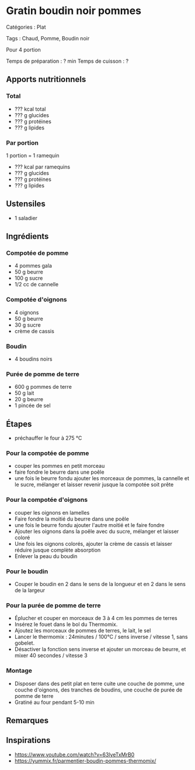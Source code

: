 # Gratin boudin noir pommes

Catégories : Plat

Tags : Chaud, Pomme, Boudin noir

Pour 4 portion

Temps de préparation : ? min
Temps de cuisson : ?

## Apports nutritionnels

### Total

* ??? kcal total
* ??? g glucides
* ??? g protéines
* ??? g lipides

### Par portion

1 portion = 1 ramequin

* ??? kcal par ramequins
* ??? g glucides
* ??? g protéines
* ??? g lipides

## Ustensiles

* 1 saladier

## Ingrédients

### Compotée de pomme

* 4 pommes gala
* 50 g beurre
* 100 g sucre
* 1/2 cc de cannelle

### Compotée d'oignons

* 4 oignons
* 50 g beurre
* 30 g sucre
* crème de cassis

### Boudin

* 4 boudins noirs

### Purée de pomme de terre

* 600 g pommes de terre
* 50 g lait
* 20 g beurre
* 1 pincée de sel

## Étapes

* préchauffer le four à 275 °C

### Pour la compotée de pomme

* couper les pommes en petit morceau
* faire fondre le beurre dans une poêle
* une fois le beurre fondu ajouter les morceaux de pommes, la cannelle et le sucre, mélanger et laisser revenir jusque la compotée soit prête

### Pour la compotée d'oignons

* couper les oignons en lamelles
* Faire fondre la  moitié du beurre dans une poêle 
* une fois le beurre fondu ajouter l'autre moitié et le faire fondre
* Ajouter les oignons dans la poêle avec du sucre, mélanger et laisser coloré
* Une fois les oignons colorés, ajouter la crème de cassis et laisser réduire jusque complète absorption
* Enlever la peau du boudin

### Pour le boudin

* Couper le boudin en 2 dans le sens de la longueur et en 2 dans le sens de la largeur

### Pour la purée de pomme de terre

* Éplucher et couper en morceaux de 3 à 4 cm les pommes de terres
* Insérez le fouet dans le bol du Thermomix.
* Ajoutez les morceaux de pommes de terres, le lait, le sel
* Lancer le thermomix : 24minutes / 100°C / sens inverse / vitesse 1, sans gobelet.
* Désactiver la fonction sens inverse et ajouter un morceau de beurre, et mixer 40 secondes / vitesse 3

### Montage

* Disposer dans des petit plat en terre cuite une couche de pomme, une couche d'oignons, des tranches de boudins, une couche de purée de pomme de terre
* Gratiné au four pendant 5-10 min

## Remarques

## Inspirations

* https://www.youtube.com/watch?v=63lyeTxMrB0
* https://yummix.fr/parmentier-boudin-pommes-thermomix/
